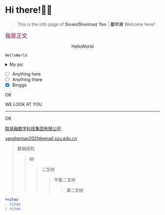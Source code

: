# Hi there!🥹😝
> This is the info page of **Sivan(Shentao)** **Yan** | **鄢申涛**
Welcome here!

<font face='微软雅黑' color=#950040 size=4>我是正文</font>

<p align="center"> HelloWorld </p>

`HelloWorld`

<details close>
<summary>My pic </summary>
![这是我的头像](https://s2.loli.net/2024/08/05/sfnQlUOM6kDNowg.jpg)
                          
[![Hits](https://hits.seeyoufarm.com/api/count/incr/badge.svg?url=https%3A%2F%2Fgithub.com%2FSivanyanst%2Fsivanyanst.github.io.git&count_bg=%2379C83D&title_bg=%23555555&icon=keybase.svg&icon_color=%23950040&title=hits&edge_flat=false)](https://hits.seeyoufarm.com)
</details>
 
- [ ] Anything here
- [ ] Anything there
- [x] Binggo

OK

WE LOOK AT YOU

***

OK

[联易融数字科技集团有限公司](https://www.linklogis.com/ "国内头部的供应链金融科技解决方案提供商")

<yanshentao2021@email.szu.edu.cn>

> 数据结构
>> 树
>>> 二叉树
>>>> 平衡二叉树
>>>>> 满二叉树

``` diff 
+nihao
- nihao
! nihao
```
